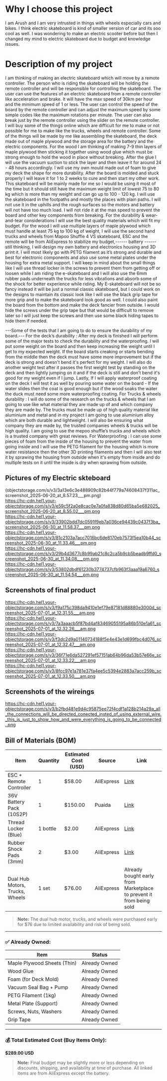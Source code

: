 # **Why I choose this project**
I am Arush and I am very intrusted in things with wheels especially cars and bikes. I think electric skateboard is kind of smaller version of car and its soo cool as well. I was wondering to make an electric scooter before but then I changed my mind to electric skateboard due to budget and knowledge issues.


# **Description of my project**

I am thinking of making an electric skateboard which will move by a remote controller. The person who is riding the skateboard will be holding the remote controller and will be responsible for controlling the skateboard. The user can use the features of an electric skateboard from a remote controller like acceleration and brake. It will have the max speed of 30km per hour and the minimum speed of 1 or less. The user can control the speed of the board by the remote controller and can adjust the maximum speed by some simple codes like the maximum rotations per minute. The user can also break just by the remote controller using the slider on the remote controller.
I will buy some of the things online which are difficult for me to make or not possible for me to make like the trucks, wheels and remote controller. Some of the things will be made by me like assembling the skateboard, the deck made out of maple plywood and the storage area for the battery and the electric components.
For the wood I am thinking of making 7-9 thin layers of maple plywood then sticking it together using wood glue which must be strong enough to hold the wood in place without breaking. After the glue I will use the vacuum suction to stick the layer and then leave it for around 24 - 48 hours accordingly. I will use my own mould made out of foam to give my deck the shape for more durability. After the board is molded and stuck properly I will leave it for 1 to 2 weeks to cure and then start my other work.
This skateboard will be mainly made for me so I would be using it most of the time but it should still have the maximum weight limit of lowest 75 to 80 kg which is more than my weight and can go up to 100 - 120 kg. I will use the skateboard in the footpaths and mostly the places with plain paths. I will not use it in the uphills and the rough surfaces so the motors and battery will not have too much load. I will not ride it at the max speed to prevent the board and other key components from breaking.
For the durability & wear-and-tear considerations I will use the best quality materials which will fit my budget. For the wood I will use multiple layers of maple plywood which must handle at least 75 kg to 100 kg of weight, I will use the second hand trucks and wheels from Mapoo Shuffle 4 VS skateboard, ESC and the remote will be from AliExpress to stabilize my budget,------ battery ------ still thinking, I will design my own battery and electronics housing and 3D print it. I will most likely go with PETG filament as it’s strong and durable and best for electronic components and also use some metal plates under the housing for extra metal support. I will keep in mind about the small things like I will use thread locker in the screws to prevent them from getting off or loosen while I am riding the e-skateboard and I will also use the 6mm rubber pads underneath the trucks for less vibrations and absorb some of the shock for better experience while riding.
My E-skateboard will not be so fancy instead it will be just a normal classic skateboard, but I could work on the designs to maintain its classic look like I will use the black grip tape for more grip and to make the skateboard look good as well. I could also paint the board from the bottom and make the deck fancier from outside. I would hide the screws under the grip tape but that would be difficult to remove later so I will just keep the screws and then use some black hiding tapes to hide them if needed.

---Some of the tests that I am going to do to ensure the durability of my board.---
For the deck’s durability : After my deck is finished I will perform some of the major tests to check the durability and the waterproofing. I will put some weight on the board and then keep increasing the weight until I get to my expected weight. If the board starts creaking or starts bending from the middle then the deck must have some more improvement but if the deck is strong and doesn't bend it's perfect for my weight. I will also do another weight test after it passes the first weight test by standing on the deck and then lightly jumping on it and if the deck is still and don't bend it's good for my weight even if I jump. Lastly, If I will apply waterproof coating on the deck I will test it as well by pouring some water on the board - If the water slides then the coat is good enough but if the wood soaks the water the duck must need some more waterproofing coating. 
For Trucks & wheels durability : I will do some of the research on the trucks & wheels that I am going to use like what material they are made up of and which company they are made by. The trucks must be made up of high quality material like aluminium and metal and in my project I am going to use aluminium alloy which are both durable and lightweight. I will also be ensuring what company they are made by, the trusted companies wheels & trucks will be high quality. I am going to use the mepoo shuffle’s trucks and wheels which is a trusted company with great reviews.
For Waterproofing : I can use some pieces of foam from the inside of the housing to prevent the water from going inside and I will use the PETG filament for the housing which is more water resistance then the other 3D printing filaments and then I will also test it by sprawing the housing from outside when it's empty from inside and do multiple tests on it until the inside is dry when sprawing from outside.


## Pictures of my Electric skteboard

(objectstorage.com/s/v3/3a13e6c3e488909c82b44f779a74608437f311ac_screenshot_2025-06-20_at_8.57.23___pm.png)   
https://hc-cdn.hel1.your-objectstorage.com/s/v3/e59c5f2a0e8cac0e7a0fa838d80d65ba5e682025_screenshot_2025-06-20_at_8.55.02___pm.png    
https://hc-cdn.hel1.your-objectstorage.com/s/v3/33902bdd7dc0591f9eb7a036ce94439c0437f3ba_screenshot_2025-06-30_at_11.58.37___pm.png   
https://hc-cdn.hel1.your-objectstorage.com/s/v3/81c2103a7acc7016bc6de8170eb7573f5ea10b44_screenshot_2025-06-30_at_11.33.46___pm.png   
https://hc-cdn.hel1.your-objectstorage.com/s/v3/29b4d3677c8b99ab21c8c2ca5b9cb5beadb9ffd0_screenshot_2025-06-30_at_11.34.08___pm.png    
https://hc-cdn.hel1.your-objectstorage.com/s/v3/53802dbdf61230b3774737cfb963f3aaa19a6760_screenshot_2025-06-30_at_11.54.54___pm.png   


## Screenshots of final product

https://hc-cdn.hel1.your-objectstorage.com/s/v3/f9a175c398da9410e1ef79e87181d88880e3000d_screenshot_2025-07-01_at_12.31.55___am.png   
https://hc-cdn.hel1.your-objectstorage.com/s/v3/7a3aaacb5f87bd4af83469055195a86b510e1a61_screenshot_2025-07-01_at_12.32.26___am.png   
https://hc-cdn.hel1.your-objectstorage.com/s/v3/f3dc2d9a01140734188f5e4e43e1d699fbc4d076_screenshot_2025-07-01_at_12.32.47___am.png   
https://hc-cdn.hel1.your-objectstorage.com/s/v3/36f71e6da527291ef57151ab64b96da53b57e66e_screenshot_2025-07-01_at_12.33.22___am.png   
https://hc-cdn.hel1.your-objectstorage.com/s/v3/8fcc97e1a781e37fa4ee5c5394e2883a7acc259b_screenshot_2025-07-01_at_12.33.50___am.png   


## Screenshots of the wireings 

https://hc-cdn.hel1.your-objectstorage.com/s/v3/b2fbd481e9d4c95875ee72f4cdf1a128b214a29a_all_the_connections_will_be_directed_conected_insted_of_using_external_wire._this_is_just_to_show_how_and_were_everything_is_going_to_be_connected..png    

  



## Bill of Materials (BOM)

| **Item**                          | **Quantity** | **Estimated Cost (USD)** | **Source**   | **Link**                                                                                     |
|----------------------------------|--------------|---------------------------|--------------|----------------------------------------------------------------------------------------------|
| ESC + Remote Controller          | 1            | $58.00                    | AliExpress   | [Link](https://www.aliexpress.com/item/1005006417913529.html)                                |
| 36V Battery Pack (10S2P)         | 1            | $150.00                   | Puaida       | [Link](https://www.puaida.com/products/36v-battery-for-electirc-skateboards?variant=43630754496704) |
| Thread Locker (Blue)             | 1 bottle     | $2.00                     | AliExpress   | [Link](https://www.aliexpress.com/item/1005008992937127.html)                                |
| Rubber Shock Pads (3mm)          | 2            | $3.00                     | AliExpress   | [Link](https://www.aliexpress.com/item/1005009151705318.html)                                |
| Dual Hub Motors, Trucks, Wheels  | 1 set        | $76.00                    | AliExpress   | Already bought early from Marketplace to prevent it from being sold                         |
> **Note:** The dual hub motor, trucks, and wheels were purchased early for $76 due to limited availability and risk of being sold.
---

### ✅ Already Owned:

| **Item**                      | **Status**       |
|------------------------------|------------------|
| Maple Plywood Sheets (Thin)  | Already Owned    |
| Wood Glue                    | Already Owned    |
| Foam (for Deck Mold)         | Already Owned    |
| Vacuum Seal Bag + Pump       | Already Owned    |
| PETG Filament (1kg)          | Already Owned    |
| Metal Plate (Support)        | Already Owned    |
| Screws, Nuts, Washers        | Already Owned    |
| Grip Tape                    | Already Owned    |

---

### 💰 **Total Estimated Cost (Buy Items Only):**  
**$289.00 USD**

> **Note:** Final budget may be slightly more or less depending on discounts, shipping, and availability at time of purchase. All linked items are from AliExpress except the battery.

